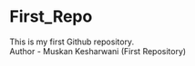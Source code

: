 # First_Repo
This is my first Github repository.
<br>
Author - Muskan Kesharwani (First Repository)
